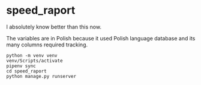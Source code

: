 # speed_raport

I absolutely know better than this now.

The variables are in Polish because it used Polish language database and its many columns required tracking.

```commandline
python -m venv venv
venv/Scripts/activate
pipenv sync
cd speed_raport
python manage.py runserver
```